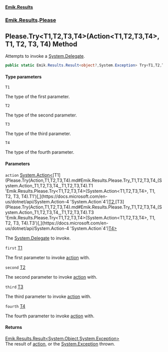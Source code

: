 #### [Emik.Results](index.md 'index')
### [Emik.Results](Emik.Results.md 'Emik.Results').[Please](Please.md 'Emik.Results.Please')

## Please.Try<T1,T2,T3,T4>(Action<T1,T2,T3,T4>, T1, T2, T3, T4) Method

Attempts to invoke a [System.Delegate](https://docs.microsoft.com/en-us/dotnet/api/System.Delegate 'System.Delegate').

```csharp
public static Emik.Results.Result<object?,System.Exception> Try<T1,T2,T3,T4>(System.Action<T1,T2,T3,T4> action, T1 first, T2 second, T3 third, T4 fourth);
```
#### Type parameters

<a name='Emik.Results.Please.Try_T1,T2,T3,T4_(System.Action_T1,T2,T3,T4_,T1,T2,T3,T4).T1'></a>

`T1`

The type of the first parameter.

<a name='Emik.Results.Please.Try_T1,T2,T3,T4_(System.Action_T1,T2,T3,T4_,T1,T2,T3,T4).T2'></a>

`T2`

The type of the second parameter.

<a name='Emik.Results.Please.Try_T1,T2,T3,T4_(System.Action_T1,T2,T3,T4_,T1,T2,T3,T4).T3'></a>

`T3`

The type of the third parameter.

<a name='Emik.Results.Please.Try_T1,T2,T3,T4_(System.Action_T1,T2,T3,T4_,T1,T2,T3,T4).T4'></a>

`T4`

The type of the fourth parameter.
#### Parameters

<a name='Emik.Results.Please.Try_T1,T2,T3,T4_(System.Action_T1,T2,T3,T4_,T1,T2,T3,T4).action'></a>

`action` [System.Action&lt;](https://docs.microsoft.com/en-us/dotnet/api/System.Action-4 'System.Action`4')[T1](Please.Try(Action,T1,T2,T3,T4).md#Emik.Results.Please.Try_T1,T2,T3,T4_(System.Action_T1,T2,T3,T4_,T1,T2,T3,T4).T1 'Emik.Results.Please.Try<T1,T2,T3,T4>(System.Action<T1,T2,T3,T4>, T1, T2, T3, T4).T1')[,](https://docs.microsoft.com/en-us/dotnet/api/System.Action-4 'System.Action`4')[T2](Please.Try(Action,T1,T2,T3,T4).md#Emik.Results.Please.Try_T1,T2,T3,T4_(System.Action_T1,T2,T3,T4_,T1,T2,T3,T4).T2 'Emik.Results.Please.Try<T1,T2,T3,T4>(System.Action<T1,T2,T3,T4>, T1, T2, T3, T4).T2')[,](https://docs.microsoft.com/en-us/dotnet/api/System.Action-4 'System.Action`4')[T3](Please.Try(Action,T1,T2,T3,T4).md#Emik.Results.Please.Try_T1,T2,T3,T4_(System.Action_T1,T2,T3,T4_,T1,T2,T3,T4).T3 'Emik.Results.Please.Try<T1,T2,T3,T4>(System.Action<T1,T2,T3,T4>, T1, T2, T3, T4).T3')[,](https://docs.microsoft.com/en-us/dotnet/api/System.Action-4 'System.Action`4')[T4](Please.Try(Action,T1,T2,T3,T4).md#Emik.Results.Please.Try_T1,T2,T3,T4_(System.Action_T1,T2,T3,T4_,T1,T2,T3,T4).T4 'Emik.Results.Please.Try<T1,T2,T3,T4>(System.Action<T1,T2,T3,T4>, T1, T2, T3, T4).T4')[&gt;](https://docs.microsoft.com/en-us/dotnet/api/System.Action-4 'System.Action`4')

The [System.Delegate](https://docs.microsoft.com/en-us/dotnet/api/System.Delegate 'System.Delegate') to invoke.

<a name='Emik.Results.Please.Try_T1,T2,T3,T4_(System.Action_T1,T2,T3,T4_,T1,T2,T3,T4).first'></a>

`first` [T1](Please.Try(Action,T1,T2,T3,T4).md#Emik.Results.Please.Try_T1,T2,T3,T4_(System.Action_T1,T2,T3,T4_,T1,T2,T3,T4).T1 'Emik.Results.Please.Try<T1,T2,T3,T4>(System.Action<T1,T2,T3,T4>, T1, T2, T3, T4).T1')

The first parameter to invoke [action](Please.Try(Action,T1,T2,T3,T4).md#Emik.Results.Please.Try_T1,T2,T3,T4_(System.Action_T1,T2,T3,T4_,T1,T2,T3,T4).action 'Emik.Results.Please.Try<T1,T2,T3,T4>(System.Action<T1,T2,T3,T4>, T1, T2, T3, T4).action') with.

<a name='Emik.Results.Please.Try_T1,T2,T3,T4_(System.Action_T1,T2,T3,T4_,T1,T2,T3,T4).second'></a>

`second` [T2](Please.Try(Action,T1,T2,T3,T4).md#Emik.Results.Please.Try_T1,T2,T3,T4_(System.Action_T1,T2,T3,T4_,T1,T2,T3,T4).T2 'Emik.Results.Please.Try<T1,T2,T3,T4>(System.Action<T1,T2,T3,T4>, T1, T2, T3, T4).T2')

The second parameter to invoke [action](Please.Try(Action,T1,T2,T3,T4).md#Emik.Results.Please.Try_T1,T2,T3,T4_(System.Action_T1,T2,T3,T4_,T1,T2,T3,T4).action 'Emik.Results.Please.Try<T1,T2,T3,T4>(System.Action<T1,T2,T3,T4>, T1, T2, T3, T4).action') with.

<a name='Emik.Results.Please.Try_T1,T2,T3,T4_(System.Action_T1,T2,T3,T4_,T1,T2,T3,T4).third'></a>

`third` [T3](Please.Try(Action,T1,T2,T3,T4).md#Emik.Results.Please.Try_T1,T2,T3,T4_(System.Action_T1,T2,T3,T4_,T1,T2,T3,T4).T3 'Emik.Results.Please.Try<T1,T2,T3,T4>(System.Action<T1,T2,T3,T4>, T1, T2, T3, T4).T3')

The third parameter to invoke [action](Please.Try(Action,T1,T2,T3,T4).md#Emik.Results.Please.Try_T1,T2,T3,T4_(System.Action_T1,T2,T3,T4_,T1,T2,T3,T4).action 'Emik.Results.Please.Try<T1,T2,T3,T4>(System.Action<T1,T2,T3,T4>, T1, T2, T3, T4).action') with.

<a name='Emik.Results.Please.Try_T1,T2,T3,T4_(System.Action_T1,T2,T3,T4_,T1,T2,T3,T4).fourth'></a>

`fourth` [T4](Please.Try(Action,T1,T2,T3,T4).md#Emik.Results.Please.Try_T1,T2,T3,T4_(System.Action_T1,T2,T3,T4_,T1,T2,T3,T4).T4 'Emik.Results.Please.Try<T1,T2,T3,T4>(System.Action<T1,T2,T3,T4>, T1, T2, T3, T4).T4')

The fourth parameter to invoke [action](Please.Try(Action,T1,T2,T3,T4).md#Emik.Results.Please.Try_T1,T2,T3,T4_(System.Action_T1,T2,T3,T4_,T1,T2,T3,T4).action 'Emik.Results.Please.Try<T1,T2,T3,T4>(System.Action<T1,T2,T3,T4>, T1, T2, T3, T4).action') with.

#### Returns
[Emik.Results.Result&lt;](Result_TOk,TErr_.md 'Emik.Results.Result<TOk,TErr>')[System.Object](https://docs.microsoft.com/en-us/dotnet/api/System.Object 'System.Object')[,](Result_TOk,TErr_.md 'Emik.Results.Result<TOk,TErr>')[System.Exception](https://docs.microsoft.com/en-us/dotnet/api/System.Exception 'System.Exception')[&gt;](Result_TOk,TErr_.md 'Emik.Results.Result<TOk,TErr>')  
The result of [action](Please.Try(Action,T1,T2,T3,T4).md#Emik.Results.Please.Try_T1,T2,T3,T4_(System.Action_T1,T2,T3,T4_,T1,T2,T3,T4).action 'Emik.Results.Please.Try<T1,T2,T3,T4>(System.Action<T1,T2,T3,T4>, T1, T2, T3, T4).action'), or the [System.Exception](https://docs.microsoft.com/en-us/dotnet/api/System.Exception 'System.Exception') thrown.